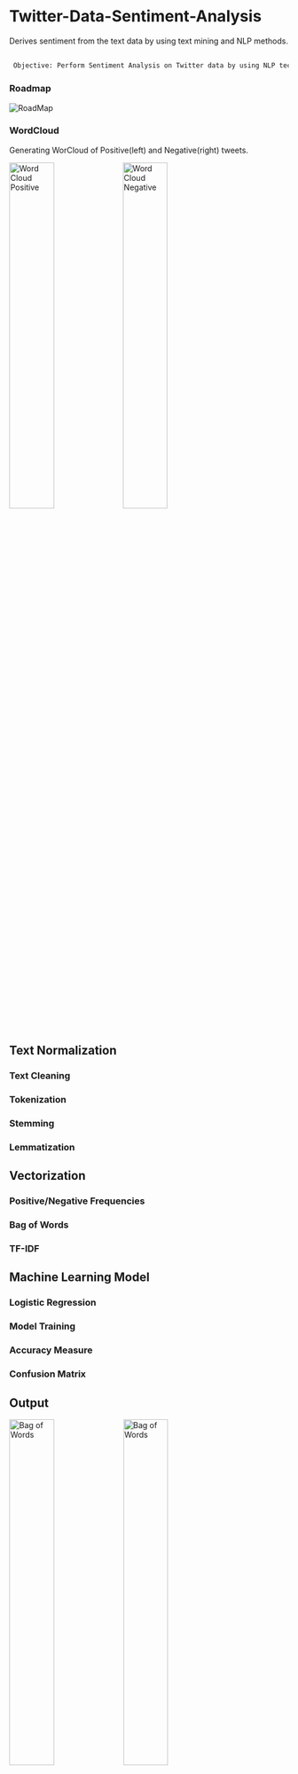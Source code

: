 # Twitter-Data-Sentiment-Analysis

Derives sentiment from the text data by using text mining and NLP methods.
## 
```diff
 Objective: Perform Sentiment Analysis on Twitter data by using NLP techniques, NLTK and Scikit-Learn library.
```

### Roadmap
<img src='https://raw.github.com/thesumitshrestha/Twitter-Data-Sentiment-Analysis/main/images/roadmap.png' alt='RoadMap'/>


### WordCloud
Generating WorCloud of Positive(left) and Negative(right) tweets.


<img width='40%' align='left' src='https://raw.github.com/thesumitshrestha/Twitter-Data-Sentiment-Analysis/main/images/word-cloud-positive.png' alt='Word Cloud Positive' title='test'/>
<img width='40%' src='https://raw.github.com/thesumitshrestha/Twitter-Data-Sentiment-Analysis/main/images/word-cloud-negative.png' alt='Word Cloud Negative'/>

## Text Normalization
### Text Cleaning
### Tokenization
### Stemming
### Lemmatization

## Vectorization
### Positive/Negative Frequencies
### Bag of Words
### TF-IDF

## Machine Learning Model
### Logistic Regression
### Model Training
### Accuracy Measure
### Confusion Matrix

## Output
<img width='40%' src='https://raw.github.com/thesumitshrestha/Twitter-Data-Sentiment-Analysis/main/images/positive-negative.png' alt='Bag of Words'/>

<img width='40%' src='https://raw.github.com/thesumitshrestha/Twitter-Data-Sentiment-Analysis/main/images/bag-of-words.png' alt='Bag of Words'/>

<img width='40%' src='https://raw.github.com/thesumitshrestha/Twitter-Data-Sentiment-Analysis/main/images/tf-idf.png' alt='Bag of Words'/>

<img width='40%' src='https://raw.github.com/thesumitshrestha/Twitter-Data-Sentiment-Analysis/main/images/output.png' alt='Bag of Words'/>

```diff
- text in red
+ text in green
! text in orange
# text in gray
@@ text in purple (and bold)@@
```
